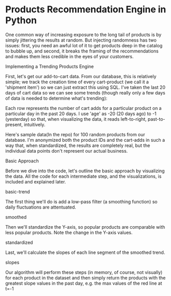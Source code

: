 # Products Recommendation Engine in Python

One common way of increasing exposure to the long tail of products is by simply jittering the results at random. But injecting randomness has two issues: first, you need an awful lot of it to get products deep in the catalog to bubble up, and second, it breaks the framing of the recommendations and makes them less credible in the eyes of your customers.

Implementing a Trending Products Engine

First, let's get our add-to-cart data. From our database, this is relatively simple; we track the creation time of every cart-product (we call it a 'shipment item') so we can just extract this using SQL. I've taken the last 20 days of cart data so we can see some trends (though really only a few days of data is needed to determine what's trending):

Each row represents the number of cart adds for a particular product on a particular day in the past 20 days. I use 'age' as -20 (20 days ago) to -1 (yesterday) so that, when visualizing the data, it reads left-to-right, past-to-present, intuitively.

Here's sample data(In the repo) for 100 random products from our database. I'm anonymized both the product IDs and the cart-adds in such a way that, when standardized, the results are completely real, but the individual data points don't represent our actual business.

Basic Approach

Before we dive into the code, let's outline the basic approach by visualizing the data. All the code for each intermediate step, and the visualizations, is included and explained later.

basic-trend

The first thing we'll do is add a low-pass filter (a smoothing function) so daily fluctuations are attentuated.

smoothed

Then we'll standardize the Y-axis, so popular products are comparable with less popular products. Note the change in the Y-axis values.

standardized

Last, we'll calculate the slopes of each line segment of the smoothed trend.

slopes

Our algorithm will perform these steps (in memory, of course, not visually) for each product in the dataset and then simply return the products with the greatest slope values in the past day, e.g. the max values of the red line at t=-1
